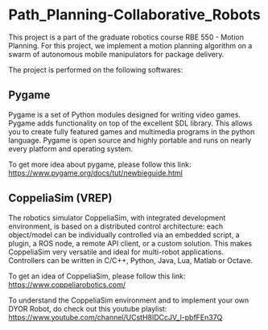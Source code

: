 # Path_Planning-Collaborative_Robots

This project is a part of the graduate robotics course RBE 550 - Motion Planning. For this project, we implement a motion planning algorithm on a swarm of autonomous mobile manipulators for package delivery.

The project is performed on the following softwares:

## Pygame
Pygame is a set of Python modules designed for writing video games. Pygame adds functionality on top of the excellent SDL library. This allows you to create fully featured games and multimedia programs in the python language. Pygame is open source and highly portable and runs on nearly every platform and operating system.

To get more idea about pygame, please follow this link: https://www.pygame.org/docs/tut/newbieguide.html

## CoppeliaSim (VREP)
The robotics simulator CoppeliaSim, with integrated development environment, is based on a distributed control architecture: each object/model can be individually controlled via an embedded script, a plugin, a ROS node, a remote API client, or a custom solution. This makes CoppeliaSim very versatile and ideal for multi-robot applications. Controllers can be written in C/C++, Python, Java, Lua, Matlab or Octave.

To get an idea of CoppeliaSim, please follow this link: https://www.coppeliarobotics.com/

To understand the CoppeliaSim environment and to implement your own DYOR Robot, do check out this youtube playlist: https://www.youtube.com/channel/UCstH8IDCcJV_l-pbfFEn37Q 

